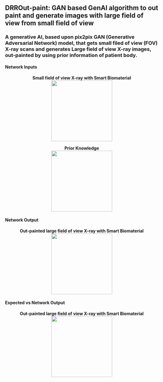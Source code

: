 ## DRROut-paint: GAN based GenAI algorithm to out paint and generate images with large field of view from small field of view

### A generative AI, based upon pix2pix GAN (Generative Adversarial Network) model, that gets small filed of view (FOV) X-ray scans and generates Large field of view X-ray images, out-painted by using prior information of patient body.

#### Network Inputs
<p align="center">
<strong>Small field of view X-ray with Smart Biomaterial</strong><br>
<img width="200" src=https://github.com/hh1368hh/DRROutPrinter/assets/12381813/22bbcff1-551a-41b9-acba-8bc3f4156b10>
<p/>

<p align="center">
<strong>Prior Knowledge</strong><br>
<img width="200" src=https://github.com/hh1368hh/DRROutPrinter/assets/12381813/69df901a-65a5-4e98-b071-8ed14ea5166e>
<p/>

#### Network Output
<p align="center">
<strong>Out-painted large field of view X-ray with Smart Biomaterial</strong><br>
<img width="200" src=https://github.com/hh1368hh/DRROutPrinter/assets/12381813/9490007f-05a6-49e3-b6ed-4aeec5eb3326>
<p/>

#### Expected vs Network Output
<p align="center">
<strong>Out-painted large field of view X-ray with Smart Biomaterial</strong><br>
<img width="200" src=https://github.com/hh1368hh/DRROutPrinter/assets/12381813/4546b827-bfc7-476f-8195-be9a4cb870bc>
<p/>
